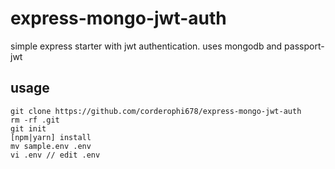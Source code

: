 # express-mongo-jwt-auth

simple express starter with jwt authentication.
uses mongodb and passport-jwt

## usage
```
git clone https://github.com/corderophi678/express-mongo-jwt-auth
rm -rf .git
git init
[npm|yarn] install
mv sample.env .env
vi .env // edit .env
```

